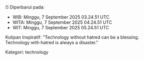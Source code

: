 ⏰ Diperbarui pada:
- WIB: Minggu, 7 September 2025 03.24.51 UTC
- WITA: Minggu, 7 September 2025 04.24.51 UTC
- WIT: Minggu, 7 September 2025 05.24.51 UTC

Kutipan Inspiratif:
"Technology without hatred can be a blessing. Technology with hatred is always a disaster."


Kategori: technology

